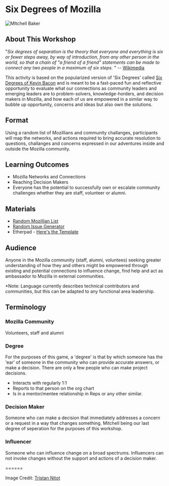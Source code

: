 # Six Degrees of Mozilla

![MItchell Baker](https://c1.staticflickr.com/3/2388/2267493206_a9eef48f44_z.jpg)

## About This Workshop

"*Six degrees of separation is the theory that everyone and everything is six or fewer steps away, by way of introduction, from any other person in the world, so that a chain of "a friend of a friend" statements can be made to connect any two people in a maximum of six steps.* " -- [Wikimedia](https://en.wikipedia.org/wiki/Six_degrees_of_separation)


This activity is based on the popularized version of 'Six Degrees' called [Six Degrees of Kevin Bacon](https://en.wikipedia.org/wiki/Six_degrees_of_separation#Kevin_Bacon_game) and is meant to be a fast-paced fun and reflective opportunity to evaluate what our connections as community leaders and emerging leaders are to problem-solvers, knowledge-horders, and decision makers in Mozilla, and how each of us are empowered in a similar way to bubble up opportunity, concerns and ideas but also own the solutions.

## Format

Using a random list of Mozillians and community challanges, participants will map the networks, and actions required to bring accurate resolution to questions, challanges and concerns expressed in our adventures inside and outside the Mozilla community.

## Learning Outcomes

* Mozilla Networks and Connections
* Reaching Decision Makers
* Everyone has the potential to successfully own or escalate community challenges whether they are staff, volunteer or alumni.

## Materials

* [Random Mozillian List](mozillians_list.md)
* [Random Issue Generator](https://d157rqmxrxj6ey.cloudfront.net/sunnydeveloper/15587/)
* Etherpad - [Here's the Template]()

## Audience

Anyone in the Mozilla community (staff, alumni, voluntees) seeking greater understanding of how they and others might be empowered through existing and potential connections to influence change, find help and act as ambassador to Mozilla in external communities.

*Note: Language currently describes technical contributors and communities, but this can be adapted to any functional area leadership.

## Terminology
 
### Mozilla Community

Volunteers, staff and alumni

### Degree

For the purposes of this game, a 'degree' is that by which someone has the 'ear' of someone in the community who can provide accurate answers, or make a decision.  There are only a few people who can make project decisions.

* Interacts with regularly 1:1
* Reports to that person on the org chart
* Is in a mentor/mentee relationship in Reps or any other similar.

### Decision Maker

Someone who can make a decision that immediately addresses a concern or a request in a way that changes something.  Mitchell being our last degree of seperation for the purposes of this workshop.

### Influencer

Someone who can influence change on a broad spectrums. Influencers can not invoke changes without the support and actions of a decision maker.

======

Image Credit: [Tristan Nitot](https://www.flickr.com/photos/nitot/2267493206/in/photolist-4snuJs-cNVn79-cNVhmQ-cNVnMS-egwJvm-egqZpg-4Cy15B-4S7vA2-8ZPtR8-oBT9Mf-4PV3bL-nPL4uz-8xjfiJ-vkpDqN-K3z4v-oouS9h-oPycLr-rqBWkb-4smNkG-aDMHYM-aaFGS3-aaCTax-8x9oXr-kwFdBY-5qd4s-aaFGZm-q8i7Lr-4X2cx4-5uNifw-8wVSDE-moD7X-aaFGAu-aaFGMQ-aaFGDu-cNVpHC-8HJwrj-aaFGrw-aaFHa5-aaCUcP-aaFGVu-aaCRF6-aaCSgF-aaCRYT-8xY8J5-aaCRx2-aaCRaH-aaCRfx-8xRcci-8EEUdm-oVunQb)